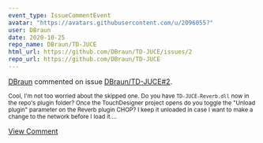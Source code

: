 ```yaml
---
event_type: IssueCommentEvent
avatar: "https://avatars.githubusercontent.com/u/2096055?"
user: DBraun
date: 2020-10-25
repo_name: DBraun/TD-JUCE
html_url: https://github.com/DBraun/TD-JUCE/issues/2
repo_url: https://github.com/DBraun/TD-JUCE
---
```


<a href='https://github.com/DBraun' target='_blank'>DBraun</a> commented on issue <a href='https://github.com/DBraun/TD-JUCE/issues/2' target='_blank'>DBraun/TD-JUCE#2</a>.

<small>Cool, I'm not too worried about the skipped one. Do you have `TD-JUCE-Reverb.dll` now in the repo's plugin folder? Once the TouchDesigner project opens do you toggle the "Unload plugin" parameter on the Reverb plugin CHOP? I keep it unloaded in case I want to make a change to the network before I load it....</small>

<a href='https://github.com/DBraun/TD-JUCE/issues/2' target='_blank'>View Comment</a>